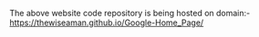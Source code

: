 The above website code repository is being hosted on domain:-
https://thewiseaman.github.io/Google-Home_Page/
